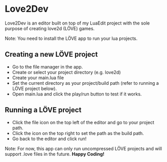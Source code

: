 # Love2Dev
Love2Dev is an editor built on top of my LuaEdit project with the sole purpose of creating love2d (LÖVE) games.

Note: You need to install the LÖVE app to run your lua projects.

## Creating a new LÖVE project
- Go to the file manager in the app.
- Create or select your project directory (e.g. love2d)
- Create your main.lua file
- Set the current directory as your project/build path (refer to running a LÖVE project below).
- Open main.lua and click the play/run button to test if it works.

## Running a LÖVE project
- Click the file icon on the top left of the editor and go to your project path.
- Click the icon on the top right to set the path as the build path.
- Go back to the editor and click run!

Note: For now, this app can only run uncompressed LÖVE projects and will support .love files in the future. **Happy Coding!**
